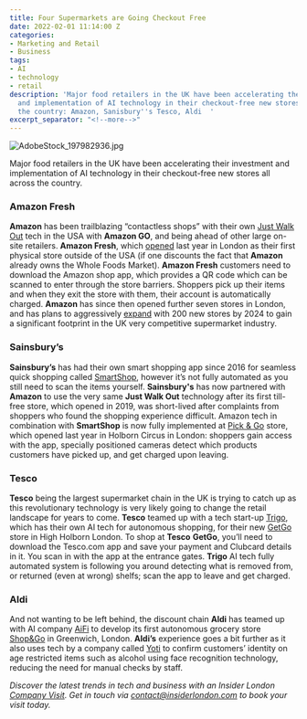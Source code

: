 ```yaml
---
title: Four Supermarkets are Going Checkout Free
date: 2022-02-01 11:14:00 Z
categories:
- Marketing and Retail
- Business
tags:
- AI
- technology
- retail
description: 'Major food retailers in the UK have been accelerating their investment
  and implementation of AI technology in their checkout-free new stores all across
  the country: Amazon, Sanisbury''s Tesco, Aldi  '
excerpt_separator: "<!--more-->"
---
```


![AdobeStock_197982936.jpg](/uploads/AdobeStock_197982936.jpg)


Major food retailers in the UK have been accelerating their investment and implementation of AI technology in their checkout-free new stores all across the country.

### Amazon Fresh

**Amazon** has been trailblazing “contactless shops” with their own [Just Walk Out](https://justwalkout.com/) tech in the USA with **Amazon GO**, and being ahead of other large on-site retailers. **Amazon Fresh**, which [opened](https://www.shopfloorinsights.co.uk/storecheck-amazon-fresh) last year in London as their first physical store outside of the USA (if one discounts the fact that **Amazon** already owns the Whole Foods Market).  **Amazon Fresh** customers need to download the Amazon shop app, which provides a QR code which can be scanned to enter through the store barriers. Shoppers pick up their items and when they exit the store with them, their account is automatically charged. **Amazon** has since then opened further seven stores in London, and has plans to aggressively [expand](https://www.chargedretail.co.uk/2021/11/11/amazon-plans-to-open-200-cashierless-fresh-stores-to-catch-tesco-and-sainsburys/) with 200 new stores by 2024 to gain a significant footprint in the UK very competitive supermarket industry. 

<!--more-->

### Sainsbury’s

**Sainsbury’s** has had their own smart shopping app since 2016 for seamless quick shopping called [SmartShop](https://smartshop.sainsburys.co.uk/), however it’s not fully automated as you still need to scan the items yourself.  **Sainsbury's** has now partnered with **Amazon** to use the very same **Just Walk Out** technology after its first till-free store, which opened in 2019, was short-lived after complaints from shoppers who found the shopping experience difficult. Amazon tech in combination with **SmartShop** is now fully implemented at [Pick & Go](https://retailtechinnovationhub.com/home/2021/11/29/sainsburys-opens-smartshop-pick-and-go-store-at-holborn-circus-london) store, which opened last year in Holborn Circus in London: shoppers gain access with the app, specially positioned cameras detect which products customers have picked up, and get charged upon leaving.

### Tesco

**Tesco** being the largest supermarket chain in the UK is trying to catch up as this revolutionary technology is very likely going to change the retail landscape for years to come. **Tesco** teamed up with a tech start-up [Trigo](https://www.trigoretail.com/), which has their own AI tech for autonomous shopping, for their new [GetGo](https://www.tescoplc.com/news/2021/tesco-opens-new-checkout-free-store-getgo/) store in High Holborn London. To shop at **Tesco** **GetGo**, you’ll need to download the Tesco.com app and save your payment and Clubcard details in it. You scan in with the app at the entrance gates. **Trigo** AI tech fully automated system is following you around detecting what is removed from, or returned (even at wrong) shelfs; scan the app to leave and get charged.  


### Aldi

And not wanting to be left behind, the discount chain **Aldi** has teamed up with AI company [AiFi](https://aifi.com/) to develop its first autonomous grocery store [Shop&Go](https://retailtechinnovationhub.com/home/2022/1/18/aifi-tech-powers-new-aldi-uk-checkout-free-concept-store) in Greenwich, London.  **Aldi’s** experience goes a bit further as it also uses tech by a company called [Yoti](https://www.yoti.com/) to confirm customers’ identity on age restricted items such as alcohol using face recognition technology, reducing the need for manual checks by staff.


*Discover the latest trends in tech and business with an Insider London [Company Visit](https://www.insiderlondon.com/online-education/online-company-visits/). Get in touch via [contact@insiderlondon.com](https://www.insiderlondon.com/contact-us/) to book your visit today.*